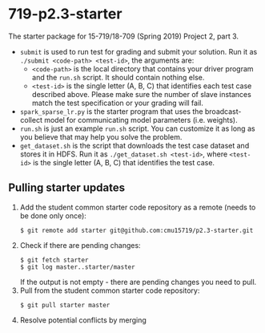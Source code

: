 # 719-p2.3-starter
The starter package for 15-719/18-709 (Spring 2019) Project 2, part 3.
- `submit` is used to run test for grading and submit your solution. Run it as `./submit <code-path> <test-id>`, the arguments are:
  - `<code-path>` is the local directory that contains your driver program and the `run.sh` script. It should contain nothing else.
  - `<test-id>` is the single letter (A, B, C) that identifies each test case described above. Please make sure the number of slave instances match the test specification or your grading will fail.
- `spark_sparse_lr.py` is the starter program that uses the broadcast-collect model for communicating model parameters (i.e. weights).
- `run.sh` is just an example `run.sh` script. You can customize it as long as you believe that may help you solve the problem.
- `get_dataset.sh` is the script that downloads the test case dataset and stores it in HDFS. Run it as `./get_dataset.sh <test-id>`, where `<test-id>` is the single letter (A, B, C) that identifies the test case.

## Pulling starter updates
1. Add the student common starter code repository as a remote (needs to be done only once):
    ```
    $ git remote add starter git@github.com:cmu15719/p2.3-starter.git
    ```
1. Check if there are pending changes:
    ```
    $ git fetch starter
    $ git log master..starter/master
    ```
    If the output is not empty - there are pending changes you need to pull.
1. Pull from the student common starter code repository:
    ```
    $ git pull starter master
    ```
1. Resolve potential conflicts by merging
